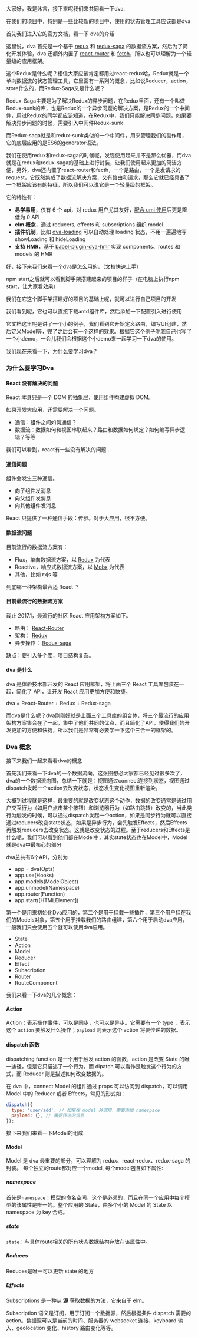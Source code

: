大家好，我是沐言，接下来呢我们来共同看一下dva.

在我们的项目中，特别是一些比较新的项目中，使用的状态管理工具应该都是dva

首先我们进入它的官方文档，看一下 dva的介绍

这里说，dva 首先是一个基于 [redux](https://github.com/reduxjs/redux) 和 [redux-saga](https://github.com/redux-saga/redux-saga) 的数据流方案，然后为了简化开发体验，dva 还额外内置了 [react-router](https://github.com/ReactTraining/react-router) 和 [fetch](https://github.com/github/fetch)，所以也可以理解为一个轻量级的应用框架。

这个Redux是什么呢？相信大家应该肯定都用过react-redux哈，Redux就是一个单向数据流的状态管理工具，它里面有一系列的概念，比如说Reducer，action，store什么的，而Redux-Saga又是什么呢？

Redux-Saga主要是为了解决Redux的异步问题，在Redux里面，还有一个叫做Redux-sunk的库，也是Redux的一个异步问题的解决方案，是Redux的一个中间件，用过Redux的同学都应该知道，在Redux中，我们只能解决同步问题，如果要解决异步问题的时候，需要引入中间件Redux-sunk

而Redux-saga就是和redux-sunk类似的一个中间件，用来管理我们的副作用，它的底层应用的是ES6的generator语法。

我们在使用redux和redux-saga的时候呢，发现使用起来并不是那么优雅，而dva就是在redux和redux-saga的基础上进行封装，让我们使用起来更加的简洁方便，另外，dva还内置了react-router和fecth，一个是路由，一个是发请求的request，它既然集成了数据流解决方案，又有路由和请求，那么它就已经具备了一个框架应该有的特征，所以我们可以说它是一个轻量级的框架。

它的特性有：

- **易学易用**，仅有 6 个 api，对 redux 用户尤其友好，[配合 umi 使用](https://umijs.org/guide/with-dva.html)后更是降低为 0 API
- **elm 概念**，通过 reducers, effects 和 subscriptions 组织 model
- **插件机制**，比如 [dva-loading](https://github.com/dvajs/dva/tree/master/packages/dva-loading) 可以自动处理 loading 状态，不用一遍遍地写 showLoading 和 hideLoading
- **支持 HMR**，基于 [babel-plugin-dva-hmr](https://github.com/dvajs/babel-plugin-dva-hmr) 实现 components、routes 和 models 的 HMR

好，接下来我们来看一个dva是怎么用的，（文档快速上手）

npm start之后就可以看到脚手架搭建起来的项目的样子（在电脑上执行npm start，让大家看效果）

我们在它这个脚手架搭建好的项目的基础上呢，就可以进行自己项目的开发

我们看到呢，它也可以直接下载antd组件库，然后添加一下配置引入进行使用

它文档这里呢是讲了一个小的例子，我们看到它开始定义路由，编写UI组建，然后定义Model等，完了之后会有一个这样的效果。根据它这个例子呢我自己也写了一个小demo，一会儿我们会根据这个小demo来一起学习一下dva的使用。

我们现在来看一下，为什么要学习dva？

### 为什么要学习Dva

####  React 没有解决的问题

React 本身只是一个 DOM 的抽象层，使用组件构建虚拟 DOM。

如果开发大应用，还需要解决一个问题。

- 通信：组件之间如何通信？
- 数据流：数据如何和视图串联起来？路由和数据如何绑定？如何编写异步逻辑？等等

我们可以看到，react有一些没有解决的问题...

#### 通信问题

组件会发生三种通信。

- 向子组件发消息
- 向父组件发消息
- 向其他组件发消息

React 只提供了一种通信手段：传参。对于大应用，很不方便。

#### 数据流问题

目前流行的数据流方案有：

- Flux，单向数据流方案，以 [Redux](https://github.com/reactjs/redux) 为代表
- Reactive，响应式数据流方案，以 [Mobx](https://github.com/mobxjs/mobx) 为代表
- 其他，比如 rxjs 等

到底哪一种架构最合适 React ？

#### 目前最流行的数据流方案

截止 2017.1，最流行的社区 React 应用架构方案如下。

- 路由： [React-Router](https://github.com/ReactTraining/react-router/tree/v2.8.1)
- 架构： [Redux](https://github.com/reactjs/redux)
- 异步操作： [Redux-saga](https://github.com/yelouafi/redux-saga)

缺点：要引入多个库，项目结构复杂。

####  dva 是什么

dva 是体验技术部开发的 React 应用框架，将上面三个 React 工具库包装在一起，简化了 API，让开发 React 应用更加方便和快捷。

dva = React-Router + Redux + Redux-saga

而dva是什么呢？dva刚刚好就是上面三个工具库的组合体，将三个最流行的应用架构方案集合在了一起，集中了他们共同的优点，而且简化了API，使得我们的开发更加的方便和快捷，所以我们是非常有必要学一下这个三合一的框架的。

###  Dva 概念

接下来我们一起来看看dva的概念

首先我们来看一下dva的一个数据流向，这张图想必大家都已经见过很多次了，dva的一个数据流向图，总结一下就是：视图通过connect连接到状态，视图通过dispatch发起一个action去改变状态，状态发生变化视图重新渲染。

大概到过程就是这样，最重要的就是改变状态这个动作，数据的改变通常是通过用户交互行为（如用户点击某个按钮）和浏览器行为（如路由跳转）改变的，当此类行为触发的时候，可以通过dispatch发起一个action，如果是同步行为就可以直接通过reducers改变state状态，如果是异步行为，会先触发Effects，然后Effects再触发reducers去改变状态。这就是改变状态的过程。至于reducers和Effects是什么呢，我们可以看到他们都在Model中，其实state状态也在Model中，Model就是dva中最核心的部分

dva总共有6个API，分别为

- app = dva(Opts)
- app.use(Hooks)
- app.models(ModelObject)
- app.unmodel(Namespace)
- app.router(Function)
- app.start([HTMLElement])

第一个是用来初始化Dva应用的，第二个是用于挂载一些插件，第三个用户挂在我们的Models对象，第五个用于挂载我们的路由组建，第六个用于启动dva应用，一般我们只会使用五个就可以使用dva应用。

- State
- Action
- Model
- Reducer
- Effect
- Subscription
- Router
- RouteComponent

我们来看一下dva的几个概念：

#### Action

Action：表示操作事件，可以是同步，也可以是异步。它需要有一个 type ，表示这个 `action` 要触发什么操作；`payload` 则表示这个 action 将要传递的数据。

#### dispatch 函数

dispatching function 是一个用于触发 action 的函数，action 是改变 State 的唯一途径，但是它只描述了一个行为，而 dipatch 可以看作是触发这个行为的方式，而 Reducer 则是描述如何改变数据的。

在 dva 中，connect Model 的组件通过 props 可以访问到 dispatch，可以调用 Model 中的 Reducer 或者 Effects，常见的形式如：

```js
dispatch({
  type: 'user/add', // 如果在 model 外调用，需要添加 namespace
  payload: {}, // 需要传递的信息
});
```

接下来我们来看一下Model的组成

#### Model

Model 是 dva 最重要的部分，可以理解为 redux、react-redux、redux-saga 的封装。 每个独立的route都对应一个model, 每个model包含如下属性:

##### namespace

首先是`namespace`：模型的命名空间，这个是必须的，而且在同一个应用中每个模型的该属性是唯一的。整个应用的 State，由多个小的 Model 的 State 以 namespace 为 key 合成。

##### state

`state`：与具体route相关的所有状态数据结构存放在该属性中。

##### Reduces

Reduces是唯一可以更新 state 的地方

##### Effects



Subscriptions 是一种从 **源** 获取数据的方法，它来自于 elm。

Subscription 语义是订阅，用于订阅一个数据源，然后根据条件 dispatch 需要的 action。数据源可以是当前的时间、服务器的 websocket 连接、keyboard 输入、geolocation 变化、history 路由变化等等。


